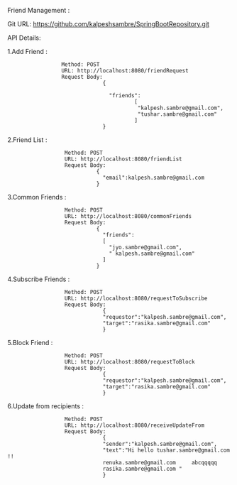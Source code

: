 

Friend Management : 

Git URL: https://github.com/kalpeshsambre/SpringBootRepository.git

API Details:

1.Add Friend :

                     Method: POST
                     URL: http://localhost:8080/friendRequest
                     Request Body: 
                                  { 

                                    "friends":
                                            [
                                             "kalpesh.sambre@gmail.com",
                                             "tushar.sambre@gmail.com"
                                            ]
                                  }

2.Friend List :

                      Method: POST
                      URL: http://localhost:8080/friendList
                      Request Body: 
                                {
                                  "email":kalpesh.sambre@gmail.com
                                }
                                
                                
3.Common Friends :
                      
                      Method: POST
                      URL: http://localhost:8080/commonFriends
                      Request Body: 
                                { 
                                  "friends":
                                  [
                                    "jyo.sambre@gmail.com",
                                    " kalpesh.sambre@gmail.com"
                                  ]
                                }


4.Subscribe Friends :
                      
                      Method: POST
                      URL: http://localhost:8080/requestToSubscribe
                      Request Body: 
                                  {
                                  "requestor":"kalpesh.sambre@gmail.com",
                                  "target":"rasika.sambre@gmail.com"
                                  }
  
5.Block Friend :
                      
                      Method: POST
                      URL: http://localhost:8080/requestToBlock
                      Request Body: 
                                  {
                                  "requestor":"kalpesh.sambre@gmail.com",
                                  "target":"rasika.sambre@gmail.com"
                                  }

6.Update from recipients  :
                      
                      Method: POST
                      URL: http://localhost:8080/receiveUpdateFrom
                      Request Body: 
                                  {
                                  "sender":"kalpesh.sambre@gmail.com",
                                  "text":"Hi hello tushar.sambre@gmail.com !!
                                  renuka.sambre@gmail.com     abcqqqqq
                                  rasika.sambre@gmail.com "
                                  }





